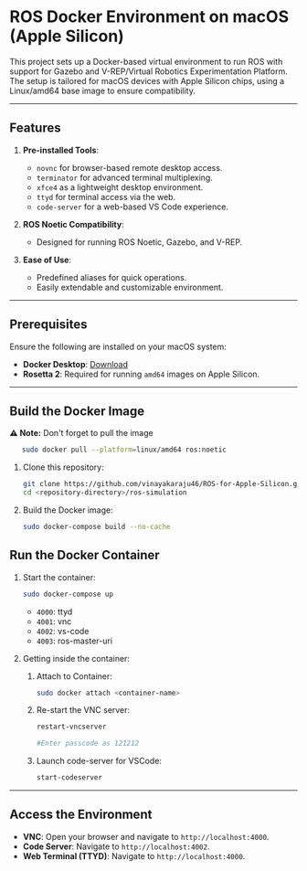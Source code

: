 # ROS Docker Environment on macOS (Apple Silicon)

This project sets up a Docker-based virtual environment to run ROS with support for Gazebo and V-REP/Virtual Robotics Experimentation Platform. The setup is tailored for macOS devices with Apple Silicon chips, using a Linux/amd64 base image to ensure compatibility.

---

## Features

1. **Pre-installed Tools**:
   - `novnc` for browser-based remote desktop access.
   - `terminator` for advanced terminal multiplexing.
   - `xfce4` as a lightweight desktop environment.
   - `ttyd` for terminal access via the web.
   - `code-server` for a web-based VS Code experience.

2. **ROS Noetic Compatibility**:
   - Designed for running ROS Noetic, Gazebo, and V-REP.

3. **Ease of Use**:
   - Predefined aliases for quick operations.
   - Easily extendable and customizable environment.

---

## Prerequisites

Ensure the following are installed on your macOS system:

- **Docker Desktop**: [Download](https://www.docker.com/products/docker-desktop/)
- **Rosetta 2**: Required for running `amd64` images on Apple Silicon.

---

## Build the Docker Image

**⚠️ Note:** Don't forget to pull the image
```bash
   sudo docker pull --platform=linux/amd64 ros:noetic
```
   

1. Clone this repository:
   ```bash
   git clone https://github.com/vinayakaraju46/ROS-for-Apple-Silicon.git
   cd <repository-directory>/ros-simulation

2. Build the Docker image:
   ```bash
   sudo docker-compose build --no-cache

## Run the Docker Container

1. Start the container:
   ```bash
   sudo docker-compose up
   ```
   - `4000`: ttyd
   - `4001`: vnc
   - `4002`: vs-code
   - `4003`: ros-master-uri
   
2. Getting inside the container:

  
   1. Attach to Container:
      ```bash
      sudo docker attach <container-name>
      
   2. Re-start the VNC server:
      ```bash
      restart-vncserver

      #Enter passcode as 121212
      
   2. Launch code-server for VSCode:
      ```bash
      start-codeserver

  ---
  ## Access the Environment
  - **VNC**: Open your browser and navigate to `http://localhost:4000`.
  - **Code Server**: Navigate to `http://localhost:4002`.
  - **Web Terminal (TTYD)**: Navigate to `http://localhost:4000`.

      

